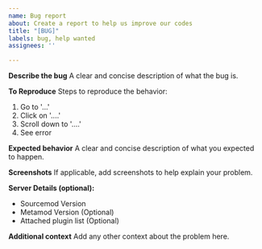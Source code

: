 ```yaml
---
name: Bug report
about: Create a report to help us improve our codes
title: "[BUG]"
labels: bug, help wanted
assignees: ''

---
```


**Describe the bug**
A clear and concise description of what the bug is.

**To Reproduce**
Steps to reproduce the behavior:
1. Go to '...'
2. Click on '....'
3. Scroll down to '....'
4. See error

**Expected behavior**
A clear and concise description of what you expected to happen.

**Screenshots**
If applicable, add screenshots to help explain your problem.

**Server Details (optional):**
 - Sourcemod Version
 - Metamod Version (Optional)
 - Attached plugin list (Optional)

**Additional context**
Add any other context about the problem here.

